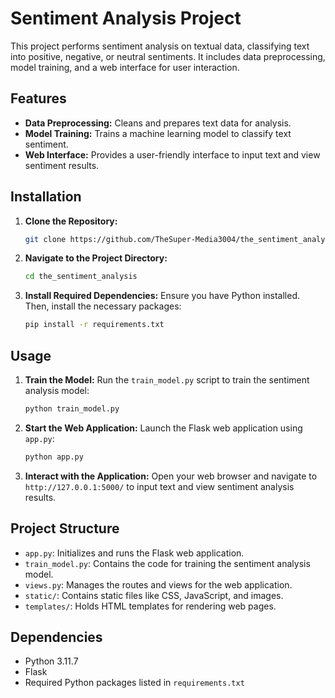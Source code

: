 # Sentiment Analysis Project

This project performs sentiment analysis on textual data, classifying text into positive, negative, or neutral sentiments. It includes data preprocessing, model training, and a web interface for user interaction.

## Features

- **Data Preprocessing:** Cleans and prepares text data for analysis.
- **Model Training:** Trains a machine learning model to classify text sentiment.
- **Web Interface:** Provides a user-friendly interface to input text and view sentiment results.

## Installation

1. **Clone the Repository:**
   ```bash
   git clone https://github.com/TheSuper-Media3004/the_sentiment_analysis.git
   ```
2. **Navigate to the Project Directory:**
   ```bash
   cd the_sentiment_analysis
   ```
3. **Install Required Dependencies:**
   Ensure you have Python installed. Then, install the necessary packages:
   ```bash
   pip install -r requirements.txt
   ```

## Usage

1. **Train the Model:**
   Run the `train_model.py` script to train the sentiment analysis model:
   ```bash
   python train_model.py
   ```
2. **Start the Web Application:**
   Launch the Flask web application using `app.py`:
   ```bash
   python app.py
   ```
3. **Interact with the Application:**
   Open your web browser and navigate to `http://127.0.0.1:5000/` to input text and view sentiment analysis results.

## Project Structure

- `app.py`: Initializes and runs the Flask web application.
- `train_model.py`: Contains the code for training the sentiment analysis model.
- `views.py`: Manages the routes and views for the web application.
- `static/`: Contains static files like CSS, JavaScript, and images.
- `templates/`: Holds HTML templates for rendering web pages.

## Dependencies

- Python 3.11.7
- Flask
- Required Python packages listed in `requirements.txt`


